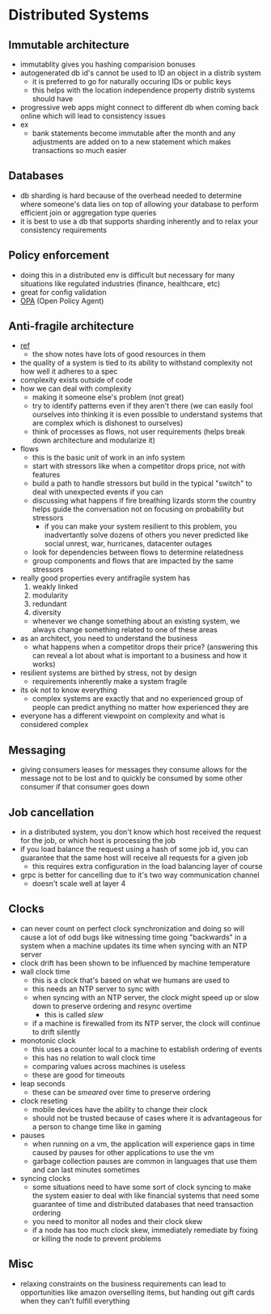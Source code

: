 # Distributed Systems

## Immutable architecture
- immutablity gives you hashing comparision bonuses
- autogenerated db id's cannot be used to ID an object in a distrib system
  - it is preferred to go for naturally occuring IDs or public keys
  - this helps with the location independence property distrib systems should have
- progressive web apps might connect to different db when coming back online which will lead to consistency issues
- ex
  - bank statements become immutable after the month and any adjustments are added on to a new statement which makes transactions so much easier

## Databases
- db sharding is hard because of the overhead needed to determine where someone's data lies on top of allowing your database to perform efficient join or aggregation type queries
- it is best to use a db that supports sharding inherently and to relax your consistency requirements

## Policy enforcement
- doing this in a distributed env is difficult but necessary for many situations like regulated industries (finance, healthcare, etc)
- great for config validation
- [OPA](https://www.openpolicyagent.org/docs/latest/ecosystem/) (Open Policy Agent)

## Anti-fragile architecture
- [ref](https://www.se-radio.net/2020/01/episode-396-barry-oreilly-on-antifragile-architecture/)
  - the show notes have lots of good resources in them
- the quality of a system is tied to its ability to withstand complexity not how well it adheres to a spec
- complexity exists outside of code
- how we can deal with complexity
  - making it someone else's problem (not great)
  - try to identify patterns even if they aren't there (we can easily fool ourselves into thinking it is even possible to understand systems that are complex which is dishonest to ourselves)
  - think of processes as flows, not user requirements (helps break down architecture and modularize it)
- flows
  - this is the basic unit of work in an info system
  - start with stressors like when a competitor drops price, not with features
  - build a path to handle stressors but build in the typical "switch" to deal with unexpected events if you can
  - discussing what happens if fire breathing lizards storm the country helps guide the conversation not on focusing on probability but stressors
    - if you can make your system resilient to this problem, you inadvertantly solve dozens of others you never predicted like social unrest, war, hurricanes, datacenter outages
  - look for dependencies between flows to determine relatedness
  - group components and flows that are impacted by the same stressors
- really good properties every antifragile system has
  1. weakly linked
  2. modularity
  3. redundant
  4. diversity
  - whenever we change something about an existing system, we always change something related to one of these areas
- as an architect, you need to understand the business
  - what happens when a competitor drops their price? (answering this can reveal a lot about what is important to a business and how it works)
- resilient systems are birthed by stress, not by design
  - requirements inherently make a system fragile
- its ok not to know everything
  - complex systems are exactly that and no experienced group of people can predict anything no matter how experienced they are
- everyone has a different viewpoint on complexity and what is considered complex

## Messaging
- giving consumers leases for messages they consume allows for the message not to be lost and to quickly be consumed by some other consumer if that consumer goes down

## Job cancellation
- in a distributed system, you don't know which host received the request for the job, or which host is processing the job
- if you load balance the request using a hash of some job id, you can guarantee that the same host will receive all requests for a given job
  - this requires extra configuration in the load balancing layer of course
- grpc is better for cancelling due to it's two way communication channel
  - doesn't scale well at layer 4

## Clocks
- can never count on perfect clock synchronization and doing so will cause a lot of odd bugs like witnessing time going "backwards" in a system when a machine updates its time when syncing with an NTP server
- clock drift has been shown to be influenced by machine temperature
- wall clock time
  - this is a clock that's based on what we humans are used to
  - this needs an NTP server to sync with
  - when syncing with an NTP server, the clock might speed up or slow down to preserve ordering and resync overtime
    - this is called *slew*
  - if a machine is firewalled from its NTP server, the clock will continue to drift silently
- monotonic clock
  - this uses a counter local to a machine to establish ordering of events
  - this has no relation to wall clock time
  - comparing values across machines is useless
  - these are good for timeouts
- leap seconds
  - these can be *smeared* over time to preserve ordering
- clock reseting
  - mobile devices have the ability to change their clock
  - should not be trusted because of cases where it is advantageous for a person to change time like in gaming
- pauses
  - when running on a vm, the application will experience gaps in time caused by pauses for other applications to use the vm
  - garbage collection pauses are common in languages that use them and can last minutes sometimes
- syncing clocks
  - some situations need to have some sort of clock syncing to make the system easier to deal with like financial systems that need some guarantee of time and distributed databases that need transaction ordering
  - you need to monitor all nodes and their clock skew
  - if a node has too much clock skew, immediately remediate by fixing or killing the node to prevent problems

## Misc
- relaxing constraints on the business requirements can lead to opportunities like amazon overselling items, but handing out gift cards when they can't fulfill everything